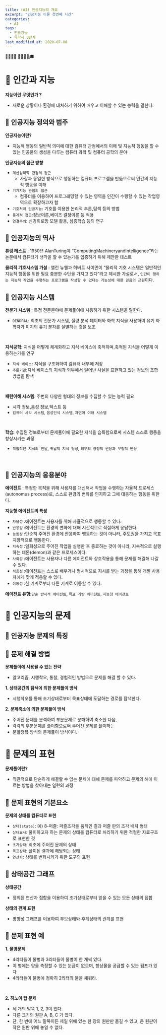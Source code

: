 ```yaml
---
title: (AI) 인공지능의 개요
excerpt: "인공지능 이론 첫번째 시간"
categories:
  - AI
tags:
  - 인공지능
  - 독학사 3단계
last_modified_at: 2020-07-08
---
```

💼📝🔑⏰ 📙📓📘📒🎓

# 💼 인간과 지능
**지능이란 무엇인가 ?**
- 새로운 상황이나 환경에 대처하기 위하여 배우고 이해할 수 있는 능력을 말한다.


## 📝 인공지능 정의와 범주
**인공지능이란?**
- 지능적 행동의 일반적 의미에 대한 컴퓨터 관점에서의 이해 및 지능적 행동을 할 수 있는 인공물의 생성을 다루는 컴퓨터 과학 및 컴퓨터 공학의 분야


**인공지능의 접근 방향**
- `계산심리학 관점의 접근`
  + 사람과 동일한 방식으로 행동하는 컴퓨터 프로그램을 만듦으로써 인간의 지능적
행동을 이해
- `기계지능 관점의 접근`
  + 컴퓨터를 이용하여 프로그래밍할 수 있는 영역을 인간이 수행할 수 있는 작업영역으로 확장하고자 함
- `기호처리 인공지능`: 기호를 이용한 논리적 추론,탐색 등의 방법
- `통계적 접근`:정보이론,베이즈 결정이론 등 적용
- `연결주의`: 신경회로망 모델 활용, 심층학습 등의 연구




## 📝 인공지능의 역사
**튜링 테스트** : 1950년 AlanTuring이 “ComputingMachineryandIntelligence”라는 논문에서 컴퓨터가 생각을 할 수 있는가를 입증하기 위해 제안한 테스트

**물리적 기호시스템 가설** : 앨런 뉴웰과 허버트 사이먼이 “물리적 기호 시스템은 일반적인 지능적 행동을 위한 필요 충분한 수단을 가지고 있다”라고 제시한 가설로서, `인간이 행하는 지능적 작업을 수행하는 프로그램을 작성할 수 있다는 가능성에 대한 믿음의 근원`이다.

## 📝 인공지능 시스템
**전문가 시스템** : 특정 전문분야에 문제풀이에 사용하기 위한 시스템을 말한다.
- `DENDRAL`: 최초의 전문가 시스템, 질량 분석 데이터와 화학 지식을 사용하여 유기 화학자가 미지의 유기 분자를 실별하는 것을 보조   
<br/>

**지식공학**: 지식을 어떻게 체계화하고 지식 베이스에 축적하며,축적된 지식을 어떻게 이용하는가를 연구
- `지식 베이스`: 지식을 구조화하여 컴퓨터 내부에 저장
- `추론기관`:지식 베이스의 지식과 외부에서 일어난 사실을 표현하고 있는
정보의 조합방법을 탐색   
<br/>

**패턴이해 시스템**: 주변의 다양한 형태의 정보를 수집할 수 있는 능력 필요 
- 시각 정보,음성 정보,텍스트 등
- `컴퓨터 시각 시스템`, `음성인식 시스템`, `자연어 이해 시스템`      
<br/>

**학습**: 수집된 정보로부터 문제풀이에 필요한 지식을 습득함으로써 시스템 스스로 행동을 향상시키는 과정
- `직접적인 지식의 전달`, `귀납적 지식 형성`, `외부의 긍정적 반응과 부정적 반응`
<br/>

## 📝 인공지능의 응용분야
**에이전트** : 특정한 목적을 위해 사용자를 대신해서 작업을 수행하는 자율적 프로세스(autonomus process)로, 스스로 환경의 변화를 인지하고 그에 대응하는 행동을 취한다.

**지능형 에이전트의 특성**
- `자율성` :에이전트는 사용자를 위해 자율적으로 행동할 수 있다. 
- `반응성` :에이전트는 환경의 변화에 대해 시간적으로 적절하게 응답한다. 
- `능동성` :단순히 주어진 환경에 반응하여 행동하는 것이 아니라, 주도권을 가지고 목표지향적으로 행동한다. 
- `지속성` :일회성으로 주어진 작업을 실행한 후 종료하는 것이 아니라, 지속적으로 실행하는 데몬(demon)과 같은 프로세스이다.
- `사회성` :에이전트는 사용자나 다른 에이전트와 상호작용을 통해 문제를 해결해 나갈 수 있다. 
- `적응성` :에이전트는 스스로 배우거나 명시적으로 지시를 받는 과정을 통해 개별 사용자에게 맞게 적응할 수 있다. 
- `이동성` :한 기계로부터 다른 기계로 이동할 수 있다.

**에이전트 유형**:`단순 반사적 에이전트`, `목표 기반 에이전트`, `지능형 에이전트`

# 💼 인공지능의 문제
## 📝 인공지능 문제의 특징

## 📝 문제 해결 방법
**문제풀이에 사용될 수 있는 전략**
- 알고리즘, 시행착오, 통찰, 경험적인 방법으로 문제를 해결 할 수 있다.

**1. 상태공간의 탐색에 의한 문제풀이 방식**
- 시행착오를 통해 초기상태로부터 목표상태에 도달하는 경로를 탐색한다.

**2. 문제축소에 의한 문제풀이 방식**
- 주어진 문제를 분석하여 부분문제로 분해하여 축소한 다음, 
- 각각의 부분문제를 풀이함으로써 주어진 문제를 풀이하는 
- 분할정복 방식의 문제풀이 방식이다.

# 💼 문제의 표현
**문제풀이란?**
- 직관적으로 단순하게 해결할 수 없는 문제에 대해 문제를 파악하고 문제의 해에 이르는 방법을 찾아내는 일련의 과정

## 📝 문제 표현의 기본요소
**문제의 상태를 컴퓨터로 표현**
- `상태(state)`: 예) 8-퍼즐: 퍼즐조각을 움직인 결과 퍼즐 판의 조각 배치 형태
- `상태묘사`: 풀이하고자 하는 문제의 상태를 컴퓨터로 처리하기 위한 적절한 자료구조로 표현한 것
- `초기상태`: 최초에 주어진 문제의 상태
- `목표상태`: 풀이된 결과에 해당되는 상태
- `연산자`: 상태를 변화시키기 위한 도구의 표현

## 📝 상태공간 그래프
**상태공간**
- 정의된 연산자 집합을 이용하여 초기상태로부터 얻을 수 있는 모든 상태의 집합

**상태의 관계 표현**
- 방향성 그래프를 이용하여 부모상태와 후계상태의 관계를 표현


## 📝 문제 표현 예
**1. 물병문제**
- 4리터들이 물병과 3리터들이 물병이 한 개씩 있다. 
- 이 병에는 양을 측정할 수 있는 눈금이 없으며, 항상물을 공급할 수 있는 펌프가 있다
-  4리터들이 물병에 정확히 2리터의 물을 채워라.
<br/>

**2. 하노이 탑 문제**
- 세 개의 말뚝 1, 2, 3이 있다. 
- 다른 크기의 원판 A, B, C 가 있다.
- 단, 한 번에 어느 말뚝이든 제일 위에 있는 한 장의 원판만 옮길 수 있고, 큰 원판이 작은 원판 위에 놓일 수 없다.